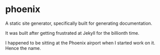 phoenix
=======

A static site generator, specifically built for generating documentation.

It was built after getting frustrated at Jekyll for the billionth time.

I happened to be sitting at the Phoenix airport when I started work on it. Hence the name.